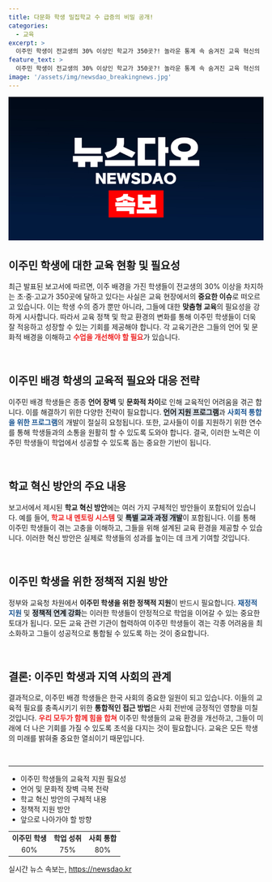 ```yaml
---
title: 다문화 학생 밀집학교 수 급증의 비밀 공개!
categories:
  - 교육
excerpt: >
  이주민 학생이 전교생의 30% 이상인 학교가 350곳?! 놀라운 통계 속 숨겨진 교육 혁신의 비밀을 밝혀봅니다! 클릭해서 자세히 알아보세요!
feature_text: >
  이주민 학생이 전교생의 30% 이상인 학교가 350곳?! 놀라운 통계 속 숨겨진 교육 혁신의 비밀을 밝혀봅니다! 클릭해서 자세히 알아보세요!
image: '/assets/img/newsdao_breakingnews.jpg'
---
```


<p><img src="/assets/img/newsdao_breakingnews.jpg" alt="implanttips 속보" /></p>

<h2 data-ke-size="size26">이주민 학생에 대한 교육 현황 및 필요성</h2>

<p data-ke-size="size16">최근 발표된 보고서에 따르면, 이주 배경을 가진 학생들이 전교생의 30% 이상을 차지하는 초·중·고교가 350곳에 달하고 있다는 사실은 교육 현장에서의 <b>중요한 이슈</b>로 떠오르고 있습니다. 이는 학생 수의 증가 뿐만 아니라, 그들에 대한 <b>맞춤형 교육</b>의 필요성을 강하게 시사합니다. 따라서 교육 정책 및 학교 환경의 변화를 통해 이주민 학생들이 더욱 잘 적응하고 성장할 수 있는 기회를 제공해야 합니다. 각 교육기관은 그들의 언어 및 문화적 배경을 이해하고 <b><span style="color: #ee2323;">수업을 개선해야 할 필요</span></b>가 있습니다.</p>

<p data-ke-size="size16">&nbsp;</p>

<h2 data-ke-size="size26">이주민 배경 학생의 교육적 필요와 대응 전략</h2>

<p data-ke-size="size16">이주민 배경 학생들은 종종 <b>언어 장벽</b> 및 <b>문화적 차이</b>로 인해 교육적인 어려움을 겪곤 합니다. 이를 해결하기 위한 다양한 전략이 필요합니다. <b><span style="background-color: #21538527;">언어 지원 프로그램</span></b>과 <b><span style="color: #1a5490;">사회적 통합을 위한 프로그램</span></b>의 개발이 절실히 요청됩니다. 또한, 교사들이 이를 지원하기 위한 연수를 통해 학생들과의 소통을 원활히 할 수 있도록 도와야 합니다. 결국, 이러한 노력은 이주민 학생들이 학업에서 성공할 수 있도록 돕는 중요한 기반이 됩니다.</p>

<p data-ke-size="size16">&nbsp;</p>

<h2 data-ke-size="size26">학교 혁신 방안의 주요 내용</h2>

<p data-ke-size="size16">보고서에서 제시된 <b>학교 혁신 방안</b>에는 여러 가지 구체적인 방안들이 포함되어 있습니다. 예를 들어, <b><span style="color: #ee2323;">학교 내 멘토링 시스템</span></b> 및 <b><span style="background-color: #21538527;">특별 교과 과정 개발</span></b>이 포함됩니다. 이를 통해 이주민 학생들이 겪는 고충을 이해하고, 그들을 위해 설계된 교육 환경을 제공할 수 있습니다. 이러한 혁신 방안은 실제로 학생들의 성과를 높이는 데 크게 기여할 것입니다.</p>

<p data-ke-size="size16">&nbsp;</p>

<h2 data-ke-size="size26">이주민 학생을 위한 정책적 지원 방안</h2>

<p data-ke-size="size16">정부와 교육청 차원에서 <b>이주민 학생을 위한 정책적 지원</b>이 반드시 필요합니다. <b><span style="color: #1a5490;">재정적 지원</span></b> 및 <b><span style="background-color: #21538527;">정책적 연계 강화</span></b>는 이러한 학생들이 안정적으로 학업을 이어갈 수 있는 중요한 토대가 됩니다. 모든 교육 관련 기관이 협력하여 이주민 학생들이 겪는 각종 어려움을 최소화하고 그들이 성공적으로 통합될 수 있도록 하는 것이 중요합니다.</p>

<p data-ke-size="size16">&nbsp;</p>

<h2 data-ke-size="size26">결론: 이주민 학생과 지역 사회의 관계</h2>

<p data-ke-size="size16">결과적으로, 이주민 배경 학생들은 한국 사회의 중요한 일원이 되고 있습니다. 이들의 교육적 필요를 충족시키기 위한 <b>통합적인 접근 방법</b>은 사회 전반에 긍정적인 영향을 미칠 것입니다. <b><span style="color: #ee2323;">우리 모두가 함께 힘을 합쳐</span></b> 이주민 학생들의 교육 환경을 개선하고, 그들이 미래에 더 나은 기회를 가질 수 있도록 초석을 다지는 것이 필요합니다. 교육은 모든 학생의 미래를 밝혀줄 중요한 열쇠이기 때문입니다.</p>

<p data-ke-size="size16">&nbsp;</p>

<hr/>

<ul>
    <li>이주민 학생들의 교육적 지원 필요성</li>
    <li>언어 및 문화적 장벽 극복 전략</li>
    <li>학교 혁신 방안의 구체적 내용</li>
    <li>정책적 지원 방안</li>
    <li>앞으로 나아가야 할 방향</li>
</ul>

<table style="width: 100%; border-collapse: collapse;">
    <tr>
        <td style="text-align: center; height: 17px;"><b>이주민 학생</b></td>
        <td style="text-align: center; height: 17px;"><b>학업 성취</b></td>
        <td style="text-align: center; height: 17px;"><b>사회 통합</b></td>
    </tr>
    <tr>
        <td style="text-align: center; height: 17px;">60%</td>
        <td style="text-align: center; height: 17px;">75%</td>
        <td style="text-align: center; height: 17px;">80%</td>
    </tr>
</table>
실시간 뉴스 속보는, <a href="https://newsdao.kr" rel="dofollow">https://newsdao.kr</a>



